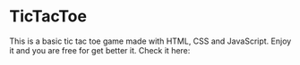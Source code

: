 # TicTacToe
This is a basic tic tac toe game made with HTML, CSS and JavaScript. 
Enjoy it and you are free for get better it. 
Check it here:
